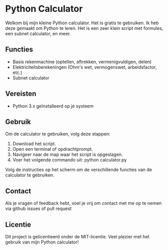 # Python Calculator
Welkom bij mijn kleine Python calculator. Het is gratis te gebruiken. 
Ik heb deze gemaakt om Python te leren. Het is een zeer klein script met formules, een subnet calculator, en meer.

## Functies
- Basis rekenmachine (optellen, aftrekken, vermenigvuldigen, delen)
- Elektriciteitsberekeningen (Ohm's wet, vermogenswet, arbeidsfactor, etc.)
- Subnet calculator

## Vereisten
- Python 3.x geïnstalleerd op je systeem

## Gebruik
Om de calculator te gebruiken, volg deze stappen:

1. Download het script.
2. Open een terminal of opdrachtprompt.
3. Navigeer naar de map waar het script is opgeslagen.
4. Voer het volgende commando uit: python calculator.py

Volg de instructies op het scherm om de verschillende functies van de calculator te gebruiken.

## Contact
Als je vragen of feedback hebt, voel je vrij om contact met me op te nemen via github issues of pull request

## Licentie
Dit project is gelicentieerd onder de MIT-licentie.
Veel plezier met het gebruik van mijn Python calculator!
